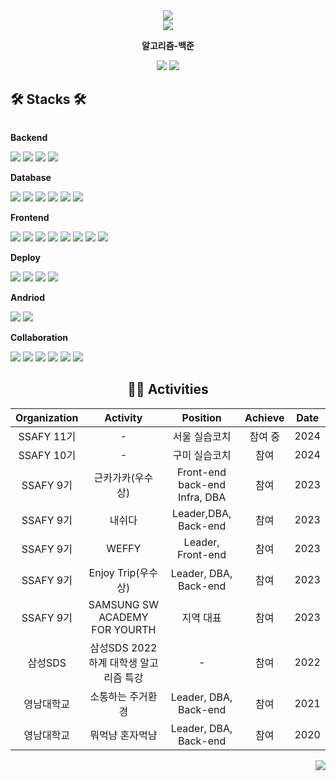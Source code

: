 <div align="center">
    <img src = "https://capsule-render.vercel.app/api?type=waving&color=gradient&height=300&section=header&text=사용자를%20먼저&fontSize=90&animation=fadeIn&fontAlignY=38&desc=SW를%20통해%20불편을%20해소하는%20것을%20목표로하는%20개발자%20서은진입니다!&descAlignY=51&descAlign=62"/>
</div>
<div align="center">
    <img src = "http://github-profile-summary-cards.vercel.app/api/cards/profile-details?username=gigajjini&theme=transparent"/>
<span>
    <p><strong>알고리즘-백준</strong></p>
    <img src="http://mazassumnida.wtf/api/v2/generate_badge?boj=hara0822">
</span>
<span>
    <img src="https://github-readme-stats.vercel.app/api/top-langs/?username=thisiseunjin&layout=compact"/>
</span>
</div>

## 🛠 Stacks 🛠

<div style="display:flex; flex-direction:column; align-items:flex-start;">
 <!-- Backend -->
    <p><strong>Backend</strong></p>
    <div>
        <img src="https://img.shields.io/badge/Java-007396?style=for-the-badge&logo=Java&logoColor=white"/> 
        <img src="https://img.shields.io/badge/Spring Boot-6DB33F?style=for-the-badge&logo=spring boot&logoColor=white"/>
        <img src="https://img.shields.io/badge/Spring Security-6DB33F?style=for-the-badge&logo=springsecurity&logoColor=white"/>
        <img src="https://img.shields.io/badge/Spring Cloud-6DB33F?style=for-the-badge&logo=spring&logoColor=white"/>
    </div>
    <p><strong>Database</strong></p>
    <div>
        <img src="https://img.shields.io/badge/hibernate-59666C?style=for-the-badge&logo=hibernate&logoColor=white"/>
        <img src="https://img.shields.io/badge/mysql-4479A1?style=for-the-badge&logo=mysql&logoColor=white"/>
        <img src="https://img.shields.io/badge/mongoDb-47A248?style=for-the-badge&logo=mongoDb&logoColor=white"/>
        <img src="https://img.shields.io/badge/redis-DC382D?style=for-the-badge&logo=redis&logoColor=white"/>
        <img src="https://img.shields.io/badge/firebase-FFCA28?style=for-the-badge&logo=firebase&logoColor=white"/>
        <img src="https://img.shields.io/badge/amazons3-569A31?style=for-the-badge&logo=amazons3&logoColor=white"/>
    </div>
    <p><strong>Frontend</strong></p>
    <div>
     <img src="https://img.shields.io/badge/React-61DAFB?style=for-the-badge&logo=react&logoColor=white"/>
        <img src="https://img.shields.io/badge/MUI-007FFF?style=for-the-badge&logo=mui&logoColor=white"/>
        <img src="https://img.shields.io/badge/redux-764ABC?style=for-the-badge&logo=redux&logoColor=white"/>
        <img src="https://img.shields.io/badge/html5-E34F26?style=for-the-badge&logo=html5&logoColor=white"/>
         <img src="https://img.shields.io/badge/css-1572B6?style=for-the-badge&logo=css3&logoColor=white"/>
       <img src="https://img.shields.io/badge/javascript-F7DF1E?style=for-the-badge&logo=javascript&logoColor=white"/>
       <img src ="https://img.shields.io/badge/React_Router-CA4245?style=for-the-badge&logo=react-router&logoColor=white"/>
       <img src ="https://img.shields.io/badge/npm-CB3837?style=for-the-badge&logo=npm&logoColor=white"/>
    </div>
    <p><strong>Deploy</strong></p>
    <div>
        <img src="https://img.shields.io/badge/docker-2496ED?style=for-the-badge&logo=docker&logoColor=white"/>
        <img src="https://img.shields.io/badge/jenkins-D24939?style=for-the-badge&logo=jenkins&logoColor=white"/>
        <img src="https://img.shields.io/badge/aws-232F3E?style=for-the-badge&logo=amazonaws&logoColor=white"/>
        <img src="https://img.shields.io/badge/nginx-009639?style=for-the-badge&logo=nginx&logoColor=white"/>
    </div>
    <p><strong>Andriod</strong></p>
    <div>
        <img src="https://img.shields.io/badge/Android Studio-3DDC84?style=for-the-badge&logo=androidstudio&logoColor=white"/>
        <img src="https://img.shields.io/badge/flutter-02569B?style=for-the-badge&logo=flutter&logoColor=white"/>
    </div>
    <p><strong>Collaboration</strong></p>
    <div>
        <img src="https://img.shields.io/badge/git-F05032?style=for-the-badge&logo=git&logoColor=white"/>
        <img src="https://img.shields.io/badge/jira-0052CC?style=for-the-badge&logo=jira&logoColor=white"/>
        <img src="https://img.shields.io/badge/notion-000000?style=for-the-badge&logo=notion&logoColor=white"/>
        <img src="https://img.shields.io/badge/figma-F24E1E?style=for-the-badge&logo=figma&logoColor=white"/>
        <img src="https://img.shields.io/badge/swagger-85EA2D?style=for-the-badge&logo=swagger&logoColor=white"/>
        <img src="https://img.shields.io/badge/postman-FF6C37?style=for-the-badge&logo=postman&logoColor=white"/>
    </div>
</div>

<div align="center">
<h2>🏃‍♀️ Activities </h2>

| Organization |                Activity                |               Position                | Achieve | Date |
| :----------: | :------------------------------------: | :-----------------------------------: | :-----: | :--: |
|  SSAFY 11기   |          -            | 서울 실습코치 |  참여 중  | 2024 |
|  SSAFY 10기   |          -            | 구미 실습코치 |  참여  | 2024 |
|  SSAFY 9기   |            근카가카(우수상)            | Front-end<br/>back-end<br/>Infra, DBA |  참여   | 2023 |
|  SSAFY 9기   |                 내쉬다                 |         Leader,DBA, Back-end          |  참여   | 2023 |
|  SSAFY 9기   |                 WEFFY                  |         Leader,<br/>Front-end         |  참여   | 2023 |
|  SSAFY 9기   |           Enjoy Trip(우수상)           |         Leader, DBA, Back-end         |  참여   | 2023 |
|  SSAFY 9기   |     SAMSUNG SW ACADEMY FOR YOURTH      |               지역 대표               | 참여 | 2023 |
|   삼성SDS    | 삼성SDS 2022 하계 대학생 알고리즘 특강 |                   -                   |  참여   | 2022 |
|  영남대학교  |           소통하는 주거환경            |         Leader, DBA, Back-end         |  참여   | 2021 |
|  영남대학교  |            뭐먹냠 혼자먹냠             |         Leader, DBA, Back-end         |  참여   | 2020 |

</div>

<p align="right">
 <a href="https://hits.seeyoufarm.com"><img src="https://hits.seeyoufarm.com/api/count/incr/badge.svg?url=https%3A%2F%2Fgithub.com%2Fthisiseunjin&count_bg=%233D44C8&title_bg=%23555555&icon=github.svg&icon_color=%23E7E7E7&title=hits&edge_flat=false"/></a>
</p>

</div>
